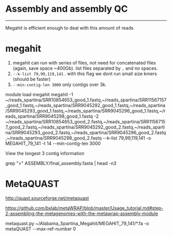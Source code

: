 
# Assembly and assembly QC
---

Megahit is efficient enough to deal with this amount of reads

# megahit

1. megahit can run with series of files, not need for concatenated files (again, save space ~400Gb). list files separated by `,` and no spaces.
2. `--k-list 79,99,119,141` . with this flag we dont run small size kmers (should be faster)
3. `--min-contig-len 3000` only contigs over 3k.


module load megahit
megahit -1 ~/reads_spartina/SRR10854653_good_1.fastq,~/reads_spartina/SRR11567157_good_1.fastq,~/reads_spartina/SRR9045292_good_1.fastq,~/reads_spartina/SRR9045293_good_1.fastq,~/reads_spartina/SRR9045296_good_1.fastq,~/reads_spartina/SRR9045298_good_1.fastq  -2 ~/reads_spartina/SRR10854653_good_2.fastq,~/reads_spartina/SRR11567157_good_2.fastq,~/reads_spartina/SRR9045292_good_2.fastq,~/reads_spartina/SRR9045293_good_2.fastq,~/reads_spartina/SRR9045296_good_2.fastq,~/reads_spartina/SRR9045298_good_2.fastq --k-list 79,99,119,141 -o MEGAHIT_79_141 -t 14 --min-contig-len 3000



View the longest 3 contig information

grep ">" ASSEMBLY/final_assembly.fasta | head -n3


# MetaQUAST
http://quast.sourceforge.net/metaquast

https://github.com/bxlab/metaWRAP/blob/master/Usage_tutorial.md#step-2-assembling-the-metagenomes-with-the-metawrap-assembly-module

metaquast.py ~/Alabama_Spartina_Megahit/MEGAHIT_79_141/*.fa -o metaQUAST --max-ref-number 0
